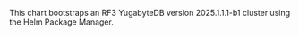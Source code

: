 This chart bootstraps an RF3 YugabyteDB version 2025.1.1.1-b1 cluster using the Helm Package Manager.
